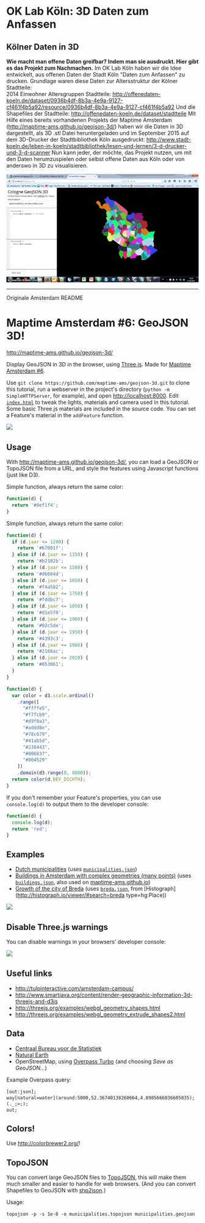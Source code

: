 # OK Lab Köln: 3D Daten zum Anfassen #

## Kölner Daten in 3D ##
**Wie macht man offene Daten greifbar? Indem man sie ausdruckt. Hier gibt es das Projekt zum Nachmachen.**
Im OK Lab Köln haben wir die Idee entwickelt, aus offenen Daten der Stadt Köln "Daten zum Anfassen" zu drucken. Grundlage waren diese Daten zur Altersstruktur der Kölner Stadtteile: <br>
2014 Einwohner Altersgruppen Stadtteile:
http://offenedaten-koeln.de/dataset/0936b4df-8b3a-4e9a-9127-cf461f4b5a92/resource/0936b4df-8b3a-4e9a-9127-cf461f4b5a92
Und die Shapefiles der Stadtteile:
http://offenedaten-koeln.de/dataset/stadtteile
Mit Hilfe eines bereits vorhandenen Projekts der Maptime Amsterdam (http://maptime-ams.github.io/geojson-3d/) haben wir die Daten in 3D dargestellt, als 3D .stl Datei heruntergeladen und im September 2015 auf dem 3D-Drucker der Stadtbibliothek Köln ausgedruckt:
http://www.stadt-koeln.de/leben-in-koeln/stadtbibliothek/lesen-und-lernen/3-d-drucker-und-3-d-scanner
Nun kann jeder, der möchte, das Projekt nutzen, um mit den Daten herumzuspielen oder selbst offene Daten aus Köln oder von anderswo in 3D zu visualisieren.

![](assets/cgn-3d.gif)


-----------------------------------------
Originale Amsterdam README
# Maptime Amsterdam #6: GeoJSON 3D!

http://maptime-ams.github.io/geojson-3d/

Display GeoJSON in 3D in the browser, using [Three.js](http://threejs.org/). Made for [Maptime Amsterdam #6](http://www.meetup.com/Maptime-AMS/events/220184217/).

Use `git clone https://github.com/maptime-ams/geojson-3d.git` to clone this tutorial, run a webserver in the project's directory (`python -m SimpleHTTPServer`, for example), and open [http://localhost:8000](http://localhost:8000). Edit [`index.html`](index.html) to tweak the lights, materials and camera used in this tutorial. Some basic Three.js materials are included in the source code. You can set a Feature's material in the `addFeature` function.

![](images/municipalities.jpg)

## Usage

With http://maptime-ams.github.io/geojson-3d/, you can load a GeoJSON or TopoJSON file from a URL, and style the features using Javascript functions (just like D3).

Simple function, always return the same color:

```js
function(d) {
  return '#0ef1f4';
}
```

Simple function, always return the same color:

```js
function(d) {
  if (d.jaar <= 1200) {
    return '#67001f';
  } else if (d.jaar <= 1350) {
    return '#b2182b';
  } else if (d.jaar <= 1500) {
    return '#d6604d';
  } else if (d.jaar <= 1650) {
    return '#f4a582';
  } else if (d.jaar <= 1750) {
    return '#fddbc7';
  } else if (d.jaar <= 1850) {
    return '#d1e5f0';
  } else if (d.jaar <= 1900) {
    return '#92c5de';
  } else if (d.jaar <= 1950) {
    return '#4393c3';
  } else if (d.jaar <= 1980) {
    return '#2166ac';
  } else if (d.jaar <= 2010) {
    return '#053061';
  }
}
```

```js
function(d) {
  var color = d3.scale.ordinal()
    .range([
      "#ffffe5",
      "#f7fcb9",
      "#d9f0a3",
      "#addd8e",
      "#78c679",
      "#41ab5d",
      "#238443",
      "#006837",
      "#004529"
    ])
    .domain(d3.range(0, 8000));
  return color(d.BEV_DICHTH);
}
```

If you don't remember your Feature's properties, you can use `console.log(d)` to output them to the developer console:

```js
function(d) {
  console.log(d);
  return 'red';
}
```

## Examples

- [Dutch municipalities](http://maptime-ams.github.io/geojson-3d/#url=data%2Fmunicipalities.json&color=function(d)%20%7B%0A%20%20var%20color%20%3D%20d3.scale.ordinal()%0A%20%20%20%20.range(%5B%0A%20%20%20%20%20%20%22%23ffffe5%22%2C%0A%20%20%20%20%20%20%22%23f7fcb9%22%2C%0A%20%20%20%20%20%20%22%23d9f0a3%22%2C%0A%20%20%20%20%20%20%22%23addd8e%22%2C%0A%20%20%20%20%20%20%22%2378c679%22%2C%0A%20%20%20%20%20%20%22%2341ab5d%22%2C%0A%20%20%20%20%20%20%22%23238443%22%2C%0A%20%20%20%20%20%20%22%23006837%22%2C%0A%20%20%20%20%20%20%22%23004529%22%0A%20%20%20%20%5D)%0A%20%20%20%20.domain(d3.range(0%2C%208000))%3B%0A%20%20return%20color(d.BEV_DICHTH)%3B%0A%7D&height=function(d)%20%7B%0A%20%20return%20d.AANT_INW%20%2F%205000%3B%0A%7D) (uses [`municipalities.json`](data/municipalities.json))
- [Buildings in Amsterdam with complex geometries (many points)](http://maptime-ams.github.io/geojson-3d/#url=data%2Fbuildings.json&color=function(d)%20%7B%0A%20%20return%20'%230ef1f4'%3B%0A%7D&height=function(d)%20%7B%0A%20%20return%2010%3B%0A%7D) (uses [`buildings.json`](data/buildings.json), also used on [maptime-ams.github.io](http://maptime-ams.github.io))
- [Growth of the city of Breda](http://maptime-ams.github.io/geojson-3d/#url=data%2Fbreda.json&color=function(d)%20%7B%0A%20%20if%20(d.jaar%20%3C%3D%201200)%20%7B%0A%20%20%20%20return%20'%2367001f'%3B%0A%20%20%7D%20else%20if%20(d.jaar%20%3C%3D%201350)%20%7B%0A%20%20%20%20return%20'%23b2182b'%3B%0A%20%20%7D%20else%20if%20(d.jaar%20%3C%3D%201500)%20%7B%0A%20%20%20%20return%20'%23d6604d'%3B%0A%20%20%7D%20else%20if%20(d.jaar%20%3C%3D%201650)%20%7B%0A%20%20%20%20return%20'%23f4a582'%3B%0A%20%20%7D%20else%20if%20(d.jaar%20%3C%3D%201750)%20%7B%0A%20%20%20%20return%20'%23fddbc7'%3B%0A%20%20%7D%20else%20if%20(d.jaar%20%3C%3D%201850)%20%7B%0A%20%20%20%20return%20'%23d1e5f0'%3B%0A%20%20%7D%20else%20if%20(d.jaar%20%3C%3D%201900)%20%7B%0A%20%20%20%20return%20'%2392c5de'%3B%0A%20%20%7D%20else%20if%20(d.jaar%20%3C%3D%201950)%20%7B%0A%20%20%20%20return%20'%234393c3'%3B%0A%20%20%7D%20else%20if%20(d.jaar%20%3C%3D%201980)%20%7B%0A%20%20%20%20return%20'%232166ac'%3B%0A%20%20%7D%20else%20if%20(d.jaar%20%3C%3D%202010)%20%7B%0A%20%20%20%20return%20'%23053061'%3B%0A%20%20%7D%0A%7D&height=function(d)%20%7B%0A%20%20if%20(d.jaar%20%3C%3D%201200)%20%7B%0A%20%20%20%20return%20%3B%0A%20%20%7D%20else%20if%20(d.jaar%20%3C%3D%201350)%20%7B%0A%20%20%20%20return%2090%3B%0A%20%20%7D%20else%20if%20(d.jaar%20%3C%3D%201500)%20%7B%0A%20%20%20%20return%2080%3B%0A%20%20%7D%20else%20if%20(d.jaar%20%3C%3D%201650)%20%7B%0A%20%20%20%20return%2070%3B%0A%20%20%7D%20else%20if%20(d.jaar%20%3C%3D%201750)%20%7B%0A%20%20%20%20return%2060%3B%0A%20%20%7D%20else%20if%20(d.jaar%20%3C%3D%201850)%20%7B%0A%20%20%20%20return%2050%3B%0A%20%20%7D%20else%20if%20(d.jaar%20%3C%3D%201900)%20%7B%0A%20%20%20%20return%2040%3B%0A%20%20%7D%20else%20if%20(d.jaar%20%3C%3D%201950)%20%7B%0A%20%20%20%20return%2030%3B%0A%20%20%7D%20else%20if%20(d.jaar%20%3C%3D%201980)%20%7B%0A%20%20%20%20return%2020%3B%0A%20%20%7D%20else%20if%20(d.jaar%20%3C%3D%202010)%20%7B%0A%20%20%20%20return%2010%3B%0A%20%20%7D%0A%7D) (uses [`breda.json`](data/breda.json), from [Histograph](http://histograph.io/viewer/#search=breda type=hg:Place))

![](images/breda.jpg)

## Disable Three.js warnings

You can disable warnings in your browsers' developer console:

![](images/disable-warnings.jpg)

## Useful links

- http://tulpinteractive.com/amsterdam-campus/
- http://www.smartjava.org/content/render-geographic-information-3d-threejs-and-d3js
- http://threejs.org/examples/webgl_geometry_shapes.html
- http://threejs.org/examples/webgl_geometry_extrude_shapes2.html

## Data

- [Centraal Bureau voor de Statistiek](http://www.cbs.nl/nl-NL/menu/themas/dossiers/nederland-regionaal/publicaties/geografische-data/archief/2015/wijk-en-buurtkaart-2014-art.htm)
- [Natural Earth](http://www.naturalearthdata.com/)
- OpenStreetMap, using [Overpass Turbo](http://overpass-turbo.eu/) (and choosing _Save as GeoJSON..._)

Example Overpass query:

    [out:json];
    way[natural=water](around:5000,52.36740138260664,4.8985666036605835);
    (._;>;);
    out;

## Colors!

Use http://colorbrewer2.org/!

## TopoJSON

You can convert large GeoJSON files to [TopoJSON](https://github.com/mbostock/topojson), this will make them much smaller and easier to handle for web browsers. (And you can convert Shapefiles to GeoJSON with [shp2json](https://github.com/substack/shp2json).)

Usage:
```
topojson -p -s 1e-8 -o municipalities.topojson municipalities.geojson
```
